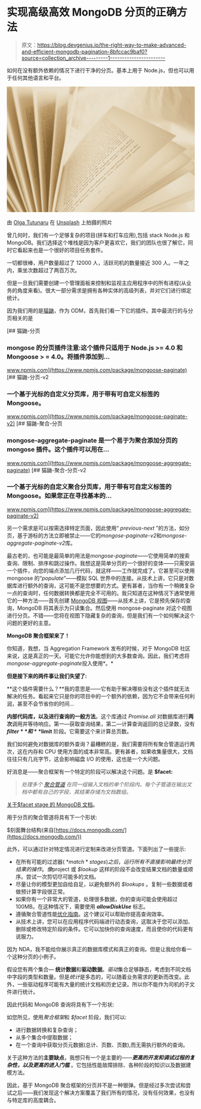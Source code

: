 # 实现高级高效 MongoDB 分页的正确方法

> 原文：<https://blog.devgenius.io/the-right-way-to-make-advanced-and-efficient-mongodb-pagination-8bfccac9baf0?source=collection_archive---------1----------------------->

如何在没有额外依赖的情况下进行干净的分页。基本上用于 Node.js，但也可以用于任何其他语言和平台。

![](img/44065be7b1c023eba53fbf41913f148e.png)

由 [Olga Tutunaru](https://unsplash.com/@otutunaru?utm_source=medium&utm_medium=referral) 在 [Unsplash](https://unsplash.com?utm_source=medium&utm_medium=referral) 上拍摄的照片

曾几何时，我们有一个足够复杂的项目(拼车和打车应用),包括 stack Node.js 和 MongoDB。我们选择这个堆栈是因为客户更喜欢它，我们的团队也很了解它，同时它看起来也是一个很好的项目任务套件。

一切都很棒，用户数量超过了 12000 人，活跃司机的数量接近 300 人。一年之内，乘坐次数超过了两百万次。

但是一旦我们需要创建一个管理面板来控制和监视主应用程序中的所有进程(从业务的角度来看)。很大一部分需求是拥有各种实体的高级列表，并对它们进行绑定统计。

因为我们用的是[猫鼬](https://www.npmjs.com/package/mongoose)，作为 ODM，首先我们看一下它的插件。其中最流行的与分页相关的是

[](https://www.npmjs.com/package/mongoose-paginate) [## 猫鼬-分页

### mongose 的分页插件注意:这个插件只适用于 Node.js >= 4.0 和 Mongoose > = 4.0。将插件添加到…

www.npmjs.com](https://www.npmjs.com/package/mongoose-paginate) [](https://www.npmjs.com/package/mongoose-paginate-v2) [## 猫鼬-分页-v2

### 一个基于光标的自定义分页库，用于带有可自定义标签的 Mongoose。

www.npmjs.com](https://www.npmjs.com/package/mongoose-paginate-v2) [](https://www.npmjs.com/package/mongoose-aggregate-paginate) [## 猫鼬-聚合-分页

### mongose-aggregate-paginate 是一个易于为聚合添加分页的 mongose 插件。这个插件可以用在…

www.npmjs.com](https://www.npmjs.com/package/mongoose-aggregate-paginate) [](https://www.npmjs.com/package/mongoose-aggregate-paginate-v2) [## 猫鼬-聚合-分页-v2

### 一个基于光标的自定义聚合分页库，用于带有可自定义标签的 Mongoose。如果您正在寻找基本的…

www.npmjs.com](https://www.npmjs.com/package/mongoose-aggregate-paginate-v2) 

另一个需求是可以按需选择特定页面，因此使用“ *previous-next* ”的方法，如分页，基于游标的方法立即被禁止——它的*mongose-paginate-v2*和*mongose-aggregate-paginate-v2*库。

最古老的，也可能是最简单的用法是*mongose-paginate*——它使用简单的搜索查询、限制、排序和跳过操作。我想这是简单分页的一个很好的变体——只需安装一个插件，向您的端点添加几行代码，就这样——工作就完成了。它甚至可以使用 mongoose 的“*populate*”——模拟 SQL 世界中的连接。从技术上讲，它只是对数据库进行额外的查询，这可能不是您想要的方式。更有甚者，当你有一个稍微复杂一点的查询时，任何数据转换都是完全不可用的。我只知道在这种情况下通常使用它的一种方法——首先创建 [MongoDB 视图](https://docs.mongodb.com/manual/core/views/)——从技术上讲，它是预先保存的查询，MongoDB 将其表示为只读集合。然后使用 mongose-paginate 对这个视图进行分页。不错——您将在视图下隐藏复杂的查询，但是我们有一个如何解决这个问题的更好的主意。

**MongoDB 聚合框架来了！**

你知道，我想，当 Aggregation Framework 发布的时候，对于 MongoDB 社区来说，这是真正的一天。可能它允许你能想到的大多数查询。因此，我们考虑将*mongose-aggregate-paginate*投入使用*。*

**但是接下来的两件事让我们失望了:**

**这个插件需要什么？**我的意思是——它有助于解决哪些没有这个插件就无法解决的任务。看起来它只是你的项目中的一个额外的依赖，因为它不会带来任何利润，甚至不会节省你的时间…

**内部代码库，以及进行查询的一般方法**。这个库通过 *Promise.all* 对数据库进行**两次**调用并等待响应。第一—获取查询结果，第二—计算查询返回的总记录数，没有 **$filter** 和 **$limit** 阶段。它需要这个来计算总页数。

我们如何避免对数据库的额外查询？最糟糕的是，我们需要将所有聚合管道运行两次，这在内存和 CPU 使用方面的成本非常高。更有甚者，如果收集量很大，文档往往只有几兆字节，这会影响磁盘 I/O 的使用，这也是一个大问题。

好消息是——聚合框架有一个特定的阶段可以解决这个问题。是 **$facet:**

> *处理多个* [*聚合管道*](https://docs.mongodb.com/manual/core/aggregation-pipeline/#id1) *在同一组输入文档的单个阶段内。每个子管道在输出文档中都有自己的字段，其结果存储为文档数组。*

[关于$facet stage 的 MongoDB 文档](https://docs.mongodb.com/manual/reference/operator/aggregation/facet/)。

用于分页的聚合管道将具有下一个形状:

$刻面舞台结构(来自[https://docs.mongodb.com/](https://docs.mongodb.com/))

此外，可以通过针对特定情况进行定制来改进分页管道。下面列出了一些提示:

*   在所有可能的过滤器( *$match* stages)之后，运行所有不直接影响最终分页结果的操作。像$project 或 *$lookup* 这样的阶段不会改变结果文档的数量或顺序。尝试一次剪切尽可能多的文档。
*   尽量让你的模型更加自给自足，以避免额外的 *$lookups* 。复制一些数据或者做预计算字段很正常。
*   如果你有一个非常大的管道，处理很多数据，你的查询可能会使用超过 100MB。在这种情况下，需要使用 ***allowDiskUse*** 标志。
*   遵循聚合管道性能[优化指南](https://docs.mongodb.com/manual/core/aggregation-pipeline-optimization/)。这个建议可以帮助你提高查询效率。
*   从技术上讲，您可以在应用程序代码端进行动态查询，这取决于您可以添加、删除或修改特定阶段的条件。它可以加快你的查询速度，而且使你的代码更有说服力。

因为 NDA，我不能给你展示真正的数据库模式和真正的查询。但是让我给你看一个这种分页的小例子。

假设您有两个集合— **统计数据**和**驱动数据**。*驱动*集合足够静态，考虑到不同文档中字段的类型和数量。但是*统计*是多态的，可以随着业务需求的更新而改变。此外，一些驱动程序可能有大量的统计文档和历史记录。所以你不能作为司机的子文件进行统计。

因此代码和 MongoDB 查询将具有下一个形状:

如您所见，使用*聚合框架*和 *$facet* 阶段，我们可以:

*   进行数据转换和复杂查询；
*   从多个集合中提取数据；
*   在一个查询中获取分页元数据(总计、页数、页数),而无需执行额外的查询。

关于这种方法的**主要缺点**，我想只有一个是主要的——***更高的开发和调试过程的复杂性，以及更高的进入门槛*** 。它包括性能故障排除、各种阶段的知识以及数据建模方法。

因此，基于 MongoDB 聚合框架的分页并不是一种银弹。但是经过多次尝试和尝试之后——我们发现这个解决方案覆盖了我们所有的情况，没有任何效果，也没有与特定库的高度耦合。